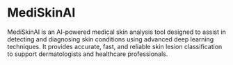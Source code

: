 # MediSkinAI
MediSkinAI is an AI-powered medical skin analysis tool designed to assist in detecting and diagnosing skin conditions using advanced deep learning techniques. It provides accurate, fast, and reliable skin lesion classification to support dermatologists and healthcare professionals.
